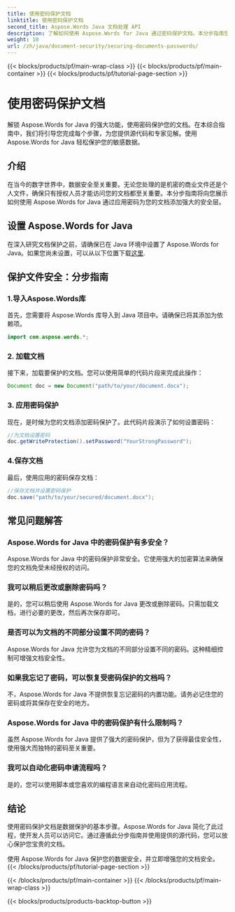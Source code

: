 ```yaml
---
title: 使用密码保护文档
linktitle: 使用密码保护文档
second_title: Aspose.Words Java 文档处理 API
description: 了解如何使用 Aspose.Words for Java 通过密码保护文档。本分步指南包含源代码和专家提示。保护您的数据。
weight: 10
url: /zh/java/document-security/securing-documents-passwords/
---
```


{{< blocks/products/pf/main-wrap-class >}}
{{< blocks/products/pf/main-container >}}
{{< blocks/products/pf/tutorial-page-section >}}

# 使用密码保护文档


解锁 Aspose.Words for Java 的强大功能，使用密码保护您的文档。在本综合指南中，我们将引导您完成每个步骤，为您提供源代码和专家见解。使用 Aspose.Words for Java 轻松保护您的敏感数据。


## 介绍

在当今的数字世界中，数据安全至关重要。无论您处理的是机密的商业文件还是个人文件，确保只有授权人员才能访问您的文档都至关重要。本分步指南将向您展示如何使用 Aspose.Words for Java 通过应用密码为您的文档添加强大的安全层。

## 设置 Aspose.Words for Java

在深入研究文档保护之前，请确保已在 Java 环境中设置了 Aspose.Words for Java。如果您尚未设置，可以从以下位置下载[这里](https://releases.aspose.com/words/java/).

## 保护文件安全：分步指南

### 1.导入Aspose.Words库

首先，您需要将 Aspose.Words 库导入到 Java 项目中。请确保已将其添加为依赖项。

```java
import com.aspose.words.*;
```

### 2. 加载文档

接下来，加载要保护的文档。您可以使用简单的代码片段来完成此操作：

```java
Document doc = new Document("path/to/your/document.docx");
```

### 3. 应用密码保护

现在，是时候为您的文档添加密码保护了。此代码片段演示了如何设置密码：

```java
//为文档设置密码
doc.getWriteProtection().setPassword("YourStrongPassword");
```

### 4.保存文档

最后，使用应用的密码保存文档：

```java
//保存文档并设置密码保护
doc.save("path/to/your/secured/document.docx");
```

## 常见问题解答

### Aspose.Words for Java 中的密码保护有多安全？

Aspose.Words for Java 中的密码保护非常安全。它使用强大的加密算法来确保您的文档免受未经授权的访问。

### 我可以稍后更改或删除密码吗？

是的，您可以稍后使用 Aspose.Words for Java 更改或删除密码。只需加载文档，进行必要的更改，然后再次保存即可。

### 是否可以为文档的不同部分设置不同的密码？

Aspose.Words for Java 允许您为文档的不同部分设置不同的密码。这种精细控制可增强文档安全性。

### 如果我忘记了密码，可以恢复受密码保护的文档吗？

不，Aspose.Words for Java 不提供恢复忘记密码的内置功能。请务必记住您的密码或将其保存在安全的地方。

### Aspose.Words for Java 中的密码保护有什么限制吗？

虽然 Aspose.Words for Java 提供了强大的密码保护，但为了获得最佳安全性，使用强大而独特的密码至关重要。

### 我可以自动化密码申请流程吗？

是的，您可以使用脚本或您喜欢的编程语言来自动化密码应用流程。

## 结论

使用密码保护文档是数据保护的基本步骤。Aspose.Words for Java 简化了此过程，使开发人员可以访问它。通过遵循此分步指南并使用提供的源代码，您可以放心保护您宝贵的文档。

使用 Aspose.Words for Java 保护您的数据安全，并立即增强您的文档安全。
{{< /blocks/products/pf/tutorial-page-section >}}

{{< /blocks/products/pf/main-container >}}
{{< /blocks/products/pf/main-wrap-class >}}

{{< blocks/products/products-backtop-button >}}
